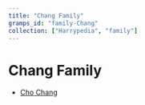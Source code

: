 ```yaml
---
title: "Chang Family"
gramps_id: "family-Chang"
collection: ["Harrypedia", "family"]
---
```


# Chang Family

- [Cho Chang](/Harrypedia/people/Chang/Cho/)

